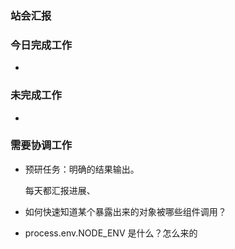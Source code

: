 ### 站会汇报



### 今日完成工作

- 


### 未完成工作

- 


### 需要协调工作

- 预研任务：明确的结果输出。

  每天都汇报进展、

- 如何快速知道某个暴露出来的对象被哪些组件调用？

- process.env.NODE_ENV 是什么？怎么来的